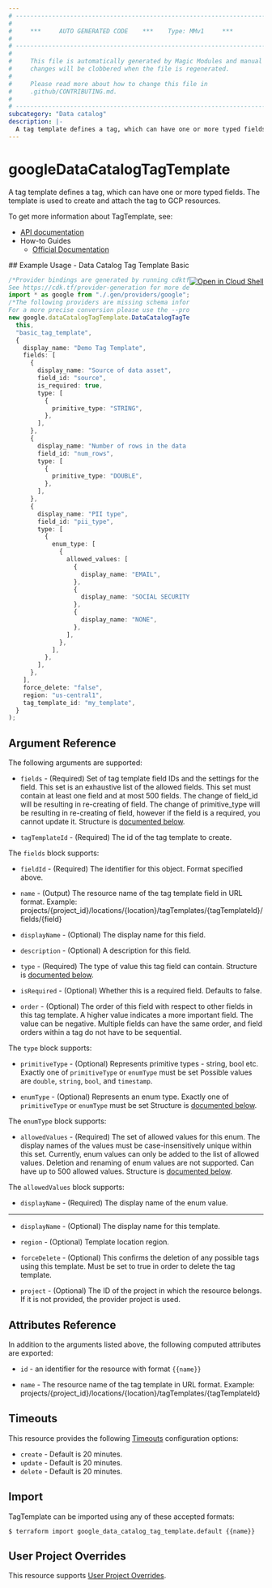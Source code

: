 ```yaml
---
# ----------------------------------------------------------------------------
#
#     ***     AUTO GENERATED CODE    ***    Type: MMv1     ***
#
# ----------------------------------------------------------------------------
#
#     This file is automatically generated by Magic Modules and manual
#     changes will be clobbered when the file is regenerated.
#
#     Please read more about how to change this file in
#     .github/CONTRIBUTING.md.
#
# ----------------------------------------------------------------------------
subcategory: "Data catalog"
description: |-
  A tag template defines a tag, which can have one or more typed fields.
---
```


# googleDataCatalogTagTemplate

A tag template defines a tag, which can have one or more typed fields.
The template is used to create and attach the tag to GCP resources.

To get more information about TagTemplate, see:

* [API documentation](https://cloud.google.com/data-catalog/docs/reference/rest/v1/projects.locations.tagTemplates)
* How-to Guides
  * [Official Documentation](https://cloud.google.com/data-catalog/docs)

<div class = "oics-button" style="float: right; margin: 0 0 -15px">
  <a href="https://console.cloud.google.com/cloudshell/open?cloudshell_git_repo=https%3A%2F%2Fgithub.com%2Fterraform-google-modules%2Fdocs-examples.git&cloudshell_working_dir=data_catalog_tag_template_basic&cloudshell_image=gcr.io%2Fgraphite-cloud-shell-images%2Fterraform%3Alatest&open_in_editor=main.tf&cloudshell_print=.%2Fmotd&cloudshell_tutorial=.%2Ftutorial.md" target="_blank">
    <img alt="Open in Cloud Shell" src="//gstatic.com/cloudssh/images/open-btn.svg" style="max-height: 44px; margin: 32px auto; max-width: 100%;">
  </a>
</div>
## Example Usage - Data Catalog Tag Template Basic

```typescript
/*Provider bindings are generated by running cdktf get.
See https://cdk.tf/provider-generation for more details.*/
import * as google from "./.gen/providers/google";
/*The following providers are missing schema information and might need manual adjustments to synthesize correctly: google.
For a more precise conversion please use the --provider flag in convert.*/
new google.dataCatalogTagTemplate.DataCatalogTagTemplate(
  this,
  "basic_tag_template",
  {
    display_name: "Demo Tag Template",
    fields: [
      {
        display_name: "Source of data asset",
        field_id: "source",
        is_required: true,
        type: [
          {
            primitive_type: "STRING",
          },
        ],
      },
      {
        display_name: "Number of rows in the data asset",
        field_id: "num_rows",
        type: [
          {
            primitive_type: "DOUBLE",
          },
        ],
      },
      {
        display_name: "PII type",
        field_id: "pii_type",
        type: [
          {
            enum_type: [
              {
                allowed_values: [
                  {
                    display_name: "EMAIL",
                  },
                  {
                    display_name: "SOCIAL SECURITY NUMBER",
                  },
                  {
                    display_name: "NONE",
                  },
                ],
              },
            ],
          },
        ],
      },
    ],
    force_delete: "false",
    region: "us-central1",
    tag_template_id: "my_template",
  }
);

```

## Argument Reference

The following arguments are supported:

*   `fields` -
    (Required)
    Set of tag template field IDs and the settings for the field. This set is an exhaustive list of the allowed fields. This set must contain at least one field and at most 500 fields. The change of field\_id will be resulting in re-creating of field. The change of primitive\_type will be resulting in re-creating of field, however if the field is a required, you cannot update it.
    Structure is [documented below](#nested_fields).

*   `tagTemplateId` -
    (Required)
    The id of the tag template to create.

<a name="nested_fields"></a>The `fields` block supports:

*   `fieldId` - (Required) The identifier for this object. Format specified above.

*   `name` -
    (Output)
    The resource name of the tag template field in URL format. Example: projects/{project\_id}/locations/{location}/tagTemplates/{tagTemplateId}/fields/{field}

*   `displayName` -
    (Optional)
    The display name for this field.

*   `description` -
    (Optional)
    A description for this field.

*   `type` -
    (Required)
    The type of value this tag field can contain.
    Structure is [documented below](#nested_type).

*   `isRequired` -
    (Optional)
    Whether this is a required field. Defaults to false.

*   `order` -
    (Optional)
    The order of this field with respect to other fields in this tag template.
    A higher value indicates a more important field. The value can be negative.
    Multiple fields can have the same order, and field orders within a tag do not have to be sequential.

<a name="nested_type"></a>The `type` block supports:

*   `primitiveType` -
    (Optional)
    Represents primitive types - string, bool etc.
    Exactly one of `primitiveType` or `enumType` must be set
    Possible values are `double`, `string`, `bool`, and `timestamp`.

*   `enumType` -
    (Optional)
    Represents an enum type.
    Exactly one of `primitiveType` or `enumType` must be set
    Structure is [documented below](#nested_enum_type).

<a name="nested_enum_type"></a>The `enumType` block supports:

* `allowedValues` -
  (Required)
  The set of allowed values for this enum. The display names of the
  values must be case-insensitively unique within this set. Currently,
  enum values can only be added to the list of allowed values. Deletion
  and renaming of enum values are not supported.
  Can have up to 500 allowed values.
  Structure is [documented below](#nested_allowed_values).

<a name="nested_allowed_values"></a>The `allowedValues` block supports:

* `displayName` -
  (Required)
  The display name of the enum value.

***

*   `displayName` -
    (Optional)
    The display name for this template.

*   `region` -
    (Optional)
    Template location region.

*   `forceDelete` -
    (Optional)
    This confirms the deletion of any possible tags using this template. Must be set to true in order to delete the tag template.

*   `project` - (Optional) The ID of the project in which the resource belongs.
    If it is not provided, the provider project is used.

## Attributes Reference

In addition to the arguments listed above, the following computed attributes are exported:

*   `id` - an identifier for the resource with format `{{name}}`

*   `name` -
    The resource name of the tag template in URL format. Example: projects/{project\_id}/locations/{location}/tagTemplates/{tagTemplateId}

## Timeouts

This resource provides the following
[Timeouts](https://developer.hashicorp.com/terraform/plugin/sdkv2/resources/retries-and-customizable-timeouts) configuration options:

* `create` - Default is 20 minutes.
* `update` - Default is 20 minutes.
* `delete` - Default is 20 minutes.

## Import

TagTemplate can be imported using any of these accepted formats:

```console
$ terraform import google_data_catalog_tag_template.default {{name}}
```

## User Project Overrides

This resource supports [User Project Overrides](https://registry.terraform.io/providers/hashicorp/google/latest/docs/guides/provider_reference#user_project_override).
